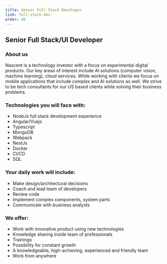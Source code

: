 ```yaml
---
title: Senior Full Stack Developer
link: full-stack-dev
order: 40
---
```

## Senior Full Stack/UI Developer

### About us
Nascent is a technology investor with a focus on experimental digital products. Our key areas of interest include AI solutions (computer vision, machine learning), cloud services. While working with clients we focus on mobile applications that include complex and  AI solutions as well.
We strive to be tech consultants for our US based clients while solving their business problems.


### Technologies you will face with:
* NodeJs full stack development experience
* Angular/Vuejs
* Typescript
* MongoDB
* Webpack
* NestJs
* Docker
* CI/CD
* SQL

### Your daily work will include:
* Make design/architectural decisions
* Coach and lead team of developers
* Review code
* Implement complex components, system parts
* Communicate with business analysts

### We offer:
* Work with innovative product using new technologies
* Knowledge sharing inside team of professionals
* Trainings
* Possibility for constant growth
* A knowledgeable, high-achieving, experienced and friendly team
* Work from anywhere



